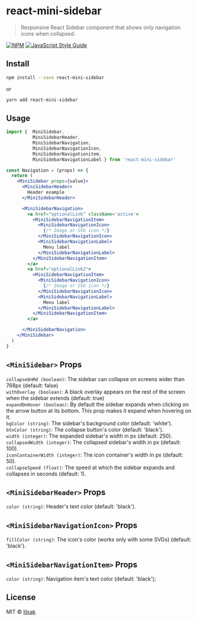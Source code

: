 # react-mini-sidebar

> Responsive React Sidebar component that shows only navigation icons when collapsed.

[![NPM](https://img.shields.io/npm/v/react-mini-sidebar.svg)](https://www.npmjs.com/package/react-mini-sidebar) [![JavaScript Style Guide](https://img.shields.io/badge/code_style-standard-brightgreen.svg)](https://standardjs.com)

## Install

```bash
npm install --save react-mini-sidebar
```
or  
```bash
yarn add react-mini-sidebar
```
## Usage

```jsx
import {  MiniSidebar, 
          MiniSidebarHeader, 
          MiniSidebarNavigation, 
          MiniSidebarNavigationIcon, 
          MiniSidebarNavigationitem, 
          MiniSidebarNavigationLabel } from 'react-mini-sidebar'

const Navigation = (props) => {
  return (
    <MiniSidebar props={value}>
      <MiniSidebarHeader>
        Header example
      </MiniSidebarHeader>

      <MiniSidebarNavigation>
        <a href="optionalLink" className='active'>
          <MiniSidebarNavigationItem>
            <MiniSidebarNavigationIcon>
              {/* Image or SVG icon */}
            </MiniSidebarNavigationIcon>
            <MiniSidebarNavigationLabel>
              Menu label
            </MiniSidebarNavigationLabel>
          </MiniSidebarNavigationItem>
        </a>
        <a href="optionalLink2">
          <MiniSidebarNavigationItem>
            <MiniSidebarNavigationIcon>
              {/* Image or SVG icon */}
            </MiniSidebarNavigationIcon>
            <MiniSidebarNavigationLabel>
              Menu label
            </MiniSidebarNavigationLabel>
          </MiniSidebarNavigationItem>
        </a>

      </MiniSidebarNavigation>
    </MiniSidebar>
  )
}
```

## `<MiniSidebar>` Props

`collapseOnMd (boolean)`: The sidebar can collapse on screens wider than 768px (default: false)  
`withOverlay (boolean)`: A black overlay appears on the rest of the screen when the sidebar extends (default: true)  
`expandOnHover (boolean)`: By default the sidebar expands when clicking on the arrow button at its bottom. This prop makes it expand when hovering on it.  
`bgColor (string)`: The sidebar's background color (default: 'white').  
`btnColor (string)`: The collapse button's color (default: 'black').  
`width (integer)`: The expanded sidebar's width in px (default: 250).  
`collapsedWidth (integer)`: The collapsed sidebar's width in px (default: 100).  
`iconContainerWidth (integer)`: The icon container's width in px (default: 50).  
`collapseSpeed (float)`: The speed at which the sidebar expands and collapses in seconds (default: 1).  

## `<MiniSidebarHeader>` Props

`color (string)`: Header's text color (default: 'black').

## `<MiniSidebarNavigationIcon>` Props

`fillColor (string)`: The icon's color (works only with some SVGs) (default: 'black').

## `<MiniSidebarNavigationItem>` Props

`color (string)`: Navigation item's text color (default: 'black');

## License

MIT © [lilxak](https://github.com/lilxak)
